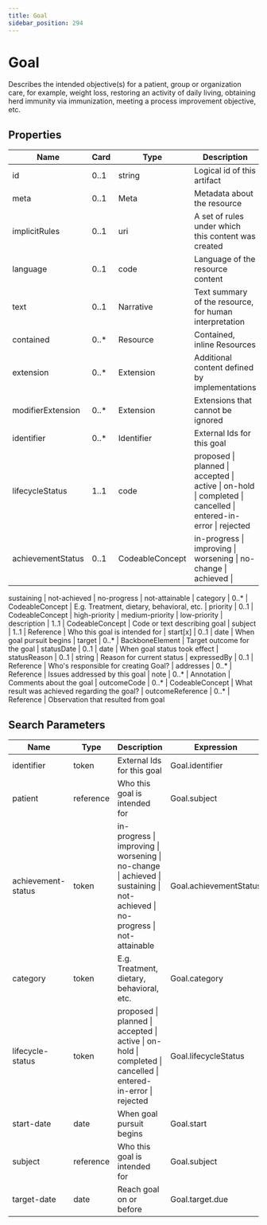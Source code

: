 ```yaml
---
title: Goal
sidebar_position: 294
---
```


# Goal

Describes the intended objective(s) for a patient, group or organization care, for example, weight loss, restoring an
  activity of daily living, obtaining herd immunity via immunization, meeting a process improvement objective, etc.

## Properties

| Name | Card | Type | Description |
| --- | --- | --- | --- |
| id | 0..1 | string | Logical id of this artifact
| meta | 0..1 | Meta | Metadata about the resource
| implicitRules | 0..1 | uri | A set of rules under which this content was created
| language | 0..1 | code | Language of the resource content
| text | 0..1 | Narrative | Text summary of the resource, for human interpretation
| contained | 0..* | Resource | Contained, inline Resources
| extension | 0..* | Extension | Additional content defined by implementations
| modifierExtension | 0..* | Extension | Extensions that cannot be ignored
| identifier | 0..* | Identifier | External Ids for this goal
| lifecycleStatus | 1..1 | code | proposed \| planned \| accepted \| active \| on-hold \| completed \| cancelled \| entered-in-error \| rejected
| achievementStatus | 0..1 | CodeableConcept | in-progress \| improving \| worsening \| no-change \| achieved \|
  sustaining \| not-achieved \| no-progress \| not-attainable
| category | 0..* | CodeableConcept | E.g. Treatment, dietary, behavioral, etc.
| priority | 0..1 | CodeableConcept | high-priority \| medium-priority \| low-priority
| description | 1..1 | CodeableConcept | Code or text describing goal
| subject | 1..1 | Reference | Who this goal is intended for
| start[x] | 0..1 | date | When goal pursuit begins
| target | 0..* | BackboneElement | Target outcome for the goal
| statusDate | 0..1 | date | When goal status took effect
| statusReason | 0..1 | string | Reason for current status
| expressedBy | 0..1 | Reference | Who's responsible for creating Goal?
| addresses | 0..* | Reference | Issues addressed by this goal
| note | 0..* | Annotation | Comments about the goal
| outcomeCode | 0..* | CodeableConcept | What result was achieved regarding the goal?
| outcomeReference | 0..* | Reference | Observation that resulted from goal

## Search Parameters

| Name | Type | Description | Expression
| --- | --- | --- | --- |
| identifier | token | External Ids for this goal | Goal.identifier
| patient | reference | Who this goal is intended for | Goal.subject
| achievement-status | token | in-progress \| improving \| worsening \| no-change \| achieved \| sustaining \| not-achieved \| no-progress \| not-attainable | Goal.achievementStatus
| category | token | E.g. Treatment, dietary, behavioral, etc. | Goal.category
| lifecycle-status | token | proposed \| planned \| accepted \| active \| on-hold \| completed \| cancelled \| entered-in-error \| rejected | Goal.lifecycleStatus
| start-date | date | When goal pursuit begins | Goal.start
| subject | reference | Who this goal is intended for | Goal.subject
| target-date | date | Reach goal on or before | Goal.target.due

